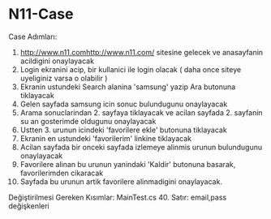 # N11-Case

Case Adımları:

1.	http://www.n11.com<http://www.n11.com/> sitesine gelecek ve anasayfanin acildigini onaylayacak
2.	Login ekranini acip, bir kullanici ile login olacak ( daha once siteye uyeliginiz varsa o olabilir )
3.	Ekranin ustundeki Search alanina 'samsung' yazip Ara butonuna tiklayacak 
4.	Gelen sayfada samsung icin sonuc bulundugunu onaylayacak 
5.	Arama sonuclarindan 2. sayfaya tiklayacak ve acilan sayfada 2. sayfanin su an gosterimde oldugunu onaylayacak
6.	Ustten 3. urunun icindeki 'favorilere ekle' butonuna tiklayacak 
7.	Ekranin en ustundeki 'favorilerim' linkine tiklayacak 
8.	Acilan sayfada bir onceki sayfada izlemeye alinmis urunun bulundugunu onaylayacak
9.	Favorilere alinan bu urunun yanindaki 'Kaldir' butonuna basarak, favorilerimden cikaracak
10.	Sayfada bu urunun artik favorilere alinmadigini onaylayacak.

Değiştirilmesi Gereken Kısımlar:
MainTest.cs 40. Satır: email,pass değişkenleri
